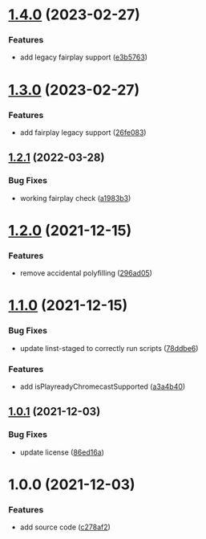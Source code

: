 # [1.4.0](https://github.com/Eyevinn/is-drm-supported/compare/v1.3.0...v1.4.0) (2023-02-27)


### Features

* add legacy fairplay support ([e3b5763](https://github.com/Eyevinn/is-drm-supported/commit/e3b57638597348bed21215222ec9b4ff37e7c93c))

# [1.3.0](https://github.com/Eyevinn/is-drm-supported/compare/v1.2.1...v1.3.0) (2023-02-27)


### Features

* add fairplay legacy support ([26fe083](https://github.com/Eyevinn/is-drm-supported/commit/26fe0833fd6fcd384ce28113d8eb2b277c820ea1))

## [1.2.1](https://github.com/Eyevinn/is-drm-supported/compare/v1.2.0...v1.2.1) (2022-03-28)


### Bug Fixes

* working fairplay check ([a1983b3](https://github.com/Eyevinn/is-drm-supported/commit/a1983b375437a068b6a60e213894a0cdb322eed5))

# [1.2.0](https://github.com/Eyevinn/is-drm-supported/compare/v1.1.0...v1.2.0) (2021-12-15)


### Features

* remove accidental polyfilling ([296ad05](https://github.com/Eyevinn/is-drm-supported/commit/296ad053d0ba762a0bae186b1c095d3306631304))

# [1.1.0](https://github.com/Eyevinn/is-drm-supported/compare/v1.0.1...v1.1.0) (2021-12-15)


### Bug Fixes

* update linst-staged to correctly run scripts ([78ddbe6](https://github.com/Eyevinn/is-drm-supported/commit/78ddbe6026c562c64baa6242b8432b50434c03f1))


### Features

* add isPlayreadyChromecastSupported ([a3a4b40](https://github.com/Eyevinn/is-drm-supported/commit/a3a4b40b6cd097cc1290858967571594325f4e9a))

## [1.0.1](https://github.com/Eyevinn/is-drm-supported/compare/v1.0.0...v1.0.1) (2021-12-03)


### Bug Fixes

* update license ([86ed16a](https://github.com/Eyevinn/is-drm-supported/commit/86ed16af65af9e3cb0531ea4e059400cd2394671))

# 1.0.0 (2021-12-03)


### Features

* add source code ([c278af2](https://github.com/Eyevinn/is-drm-supported/commit/c278af2ae4af92560c0b5dd68acf4daca76d7643))

